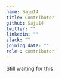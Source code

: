 ```yaml
---
name: Saju14
title: Contributor
github: Saju14
twitter: ""
linkedin: ""
slack: ""
joining_date: ""
role : contributor
---
```


Still waiting for this
